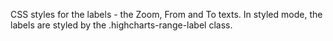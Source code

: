 CSS styles for the labels - the Zoom, From and To texts.
In styled mode, the labels are styled by the .highcharts-range-label class.